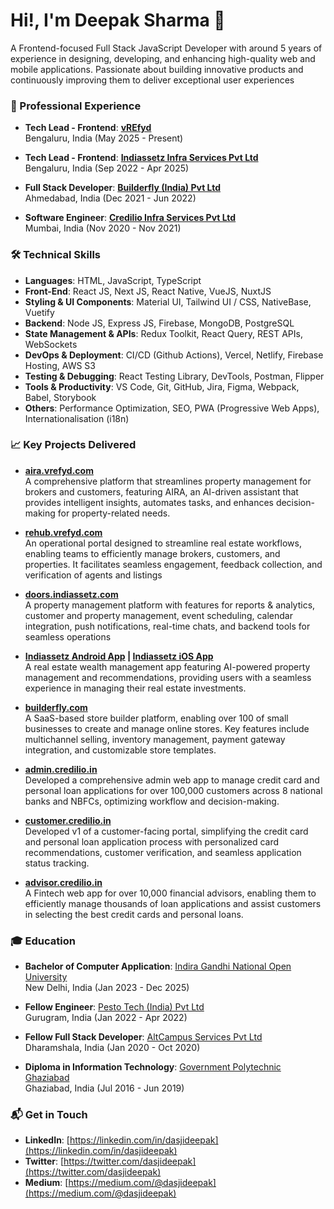 # Hi!, I'm Deepak Sharma 👋

A Frontend-focused Full Stack JavaScript Developer with around 5 years of experience in designing, developing, and enhancing high-quality web and mobile applications. Passionate about building innovative products and continuously improving them to deliver exceptional user experiences


### 📄 Professional Experience

- **Tech Lead - Frontend**: **[vREfyd](https://vrefyd.com/)** <br/>
    Bengaluru, India (May 2025 - Present)

- **Tech Lead - Frontend**: **[Indiassetz Infra Services Pvt Ltd](https://indiassetz.com/)** <br/>
    Bengaluru, India (Sep 2022 - Apr 2025)

- **Full Stack Developer**: **[Builderfly (India) Pvt Ltd](https://www.builderfly.com/)** <br/>
    Ahmedabad, India (Dec 2021 - Jun 2022)

- **Software Engineer**: **[Credilio Infra Services Pvt Ltd](https://www.credilio.in/)** <br/>
    Mumbai, India (Nov 2020 - Nov 2021)



### 🛠 Technical Skills

- **Languages**: HTML, JavaScript, TypeScript
- **Front-End**: React JS, Next JS, React Native, VueJS, NuxtJS
- **Styling & UI Components**: Material UI, Tailwind UI / CSS, NativeBase, Vuetify
- **Backend**: Node JS, Express JS, Firebase, MongoDB, PostgreSQL
- **State Management & APIs**: Redux Toolkit, React Query, REST APIs, WebSockets
- **DevOps & Deployment**: CI/CD (Github Actions), Vercel, Netlify, Firebase Hosting, AWS S3 
- **Testing & Debugging**: React Testing Library, DevTools, Postman, Flipper
- **Tools & Productivity**: VS Code, Git, GitHub, Jira, Figma, Webpack, Babel, Storybook
- **Others**: Performance Optimization, SEO, PWA (Progressive Web Apps), Internationalisation (i18n)



### 📈 Key Projects Delivered
- **[aira.vrefyd.com](https://aira.vrefyd.com/login)** </br> A comprehensive platform that streamlines property management for brokers and customers, featuring AIRA, an AI-driven assistant that provides intelligent insights, automates tasks, and enhances decision-making for property-related needs.

- **[rehub.vrefyd.com](https://rehub.vrefyd.com/login)** </br>  An operational portal designed to streamline real estate workflows, enabling teams to efficiently manage brokers, customers, and properties. It facilitates seamless engagement, feedback collection, and verification of agents and listings


- **[doors.indiassetz.com](https://doors.indiassetz.com/)** </br> A property management platform with features for reports & analytics, customer and property management, event scheduling, calendar integration, push notifications, real-time chats, and backend tools for seamless operations

- **[Indiassetz Android App](https://play.google.com/store/apps/details?id=com.indiassetz_mobile.prod&hl=en_IN) | [Indiassetz iOS App](https://apps.apple.com/in/app/indiassetz/id1632174365)** </br> A real estate wealth management app featuring AI-powered property management and recommendations, providing users with a seamless experience in managing their real estate investments.

- **[builderfly.com](https://www.builderfly.com/)** </br> A SaaS-based store builder platform, enabling over 100 of small businesses to create and manage online stores. Key features include multichannel selling, inventory management, payment gateway integration, and customizable store templates.

- **[admin.credilio.in](https://admin.credilio.in/)** </br> Developed a comprehensive admin web app to manage credit card and personal loan applications for over 100,000 customers across 8 national banks and NBFCs, optimizing workflow and decision-making.

- **[customer.credilio.in](https://customer.credilio.in/)** </br> Developed v1 of a customer-facing portal, simplifying the credit card and personal loan application process with personalized card recommendations, customer verification, and seamless application status tracking.

- **[advisor.credilio.in](https://advisor.credilio.in/)** </br> A Fintech web app for over 10,000 financial advisors, enabling them to efficiently manage thousands of loan applications and assist customers in selecting the best credit cards and personal loans.


### 🎓 Education

- **Bachelor of Computer Application**: [Indira Gandhi National Open University](https://www.ignou.ac.in/) <br/>
    New Delhi, India (Jan 2023 - Dec 2025)

- **Fellow Engineer**: [Pesto Tech (India) Pvt Ltd](https://pesto.tech/) <br/>
    Gurugram, India (Jan 2022 - Apr 2022)

- **Fellow Full Stack Developer**: [AltCampus Services Pvt Ltd](https://altcampus.com/) <br/>
    Dharamshala, India (Jan 2020 - Oct 2020)

- **Diploma in Information Technology**: [Government Polytechnic Ghaziabad](https://www.gpghaziabad.ac.in/) <br/>
    Ghaziabad, India (Jul 2016 - Jun 2019)



### 📬 Get in Touch

- **LinkedIn**: [https://linkedin.com/in/dasjideepak](https://linkedin.com/in/dasjideepak)
- **Twitter**: [https://twitter.com/dasjideepak](https://twitter.com/dasjideepak)
- **Medium**: [https://medium.com/@dasjideepak](https://medium.com/@dasjideepak)

